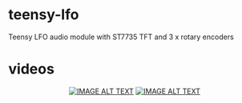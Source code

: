 # teensy-lfo
Teensy LFO audio module with ST7735 TFT and 3 x rotary encoders

# videos
<div align="center">
  <a href="https://www.youtube.com/watch?v=oHey9vxUgPI"><img src="https://img.youtube.com/vi/oHey9vxUgPI/0.jpg" alt="IMAGE ALT TEXT"></a>
   <a href="https://www.youtube.com/watch?v=F82L4924gZA"><img src="https://img.youtube.com/vi/F82L4924gZA/0.jpg" alt="IMAGE ALT TEXT"></a>

</div>
